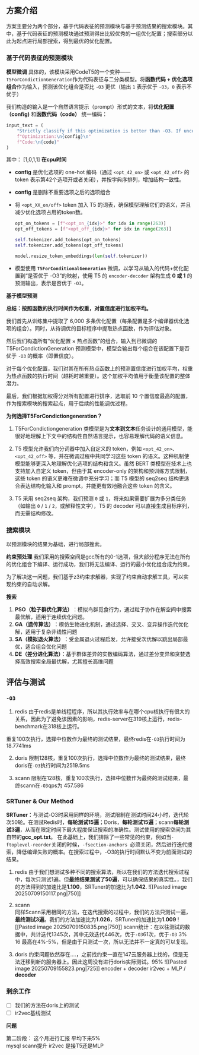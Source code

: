 ## 方案介绍
方案主要分为两个部分，基于代码表征的预测模块与基于预测结果的搜索模块。其中，基于代码表征的预测模块通过预测得出比较优秀的一组优化配置；搜索部分以此为起点进行局部搜索，得到最优的优化配置。

### 基于代码表征的预测模块
**模型微调**
具体的，该模块采用CodeT5的一个变种——`T5ForCondictionGeneration`作为代码表征与二分类模型。将 ​**​函数代码 + 优化选项组合​**​ 作为输入，预测该优化组合是否比 `-O3` 更优（输出 `1` 表示优于 `-O3`，`0` 表示不优于）

我们构造的输入是一个自然语言提示（prompt）形式的文本，将**优化配置（config)** 和**函数代码（code）** 统一编码：

```python
input_text = ( 
	"Strictly classify if this optimization is better than -O3. If uncertain, answer '0'.\n" 
	f"Optimization:\n{config}\n" 
	f"Code:\n{code}" 
)
```

其中：
[1,0,1,1]
**在cpu时间**
- **config** 是优化选项的 one-hot 编码（通过 `<opt_42_on>` 或 `<opt_42_off>` 的 token 表示第42个选项开或者关闭），并按字典序排列，增加结构一致性。

* **config** 是删除不重要选项之后的选项组合
    
- 将 `<opt_XX_on/off>` token 加入 T5 的词表，确保模型理解它们的语义，并且减少优化选项占用的token数。
	```python
	opt_on_tokens = [f"<opt_on_{idx}>" for idx in range(263)]
	opt_off_tokens = [f"<opt_off_{idx}>" for idx in range(263)]
	
	self.tokenizer.add_tokens(opt_on_tokens)
	self.tokenizer.add_tokens(opt_off_tokens)
	
	model.resize_token_embeddings(len(self.tokenizer))	
	```
    
- 模型使用 **`T5ForConditionalGeneration`** 微调，以学习从输入的代码+优化配置到“是否优于 -O3”的映射，使用 T5 的 `encoder-decoder` 架构生成 **0 或 1** 的预测输出，表示是否优于 `-O3`。

**基于模型预测**

**总结：按照函数的执行时间作为权重，对置信度进行加权平均。**

我们首先从训练集中提取了 6,000 多条优化配置（每条配置是多个编译器优化选项的组合）。同时，从待调优的目标程序中提取热点函数，作为评估对象。

然后我们构造所有“优化配置 × 热点函数”的组合，输入到已微调的 T5ForCondictionGeneration 预测模型中，模型会输出每个组合在该配置下是否优于 `-O3` 的概率（即置信度）。

对于每个优化配置，我们对其在所有热点函数上的预测置信度进行加权平均，权重为热点函数的执行时间（越耗时越重要）。这个加权平均值用于衡量该配置的整体潜力。

最后，我们根据加权得分对所有配置进行排序，选取前 10 个置信度最高的配置，作为搜索模块的搜索起点，用于后续的性能调优过程。

**为何选择T5ForCondictiongeneration？**
1. T5ForCondictiongeneration 类模型是为**文本到文本**任务设计的通用模型，能很好地理解上下文中的结构性自然语言提示，也容易理解代码的语义信息。

2. T5 模型允许我们向分词器中加入自定义的 token，例如 `<opt_42_on>`、`<opt_42_off>` 等，并在微调过程中共同学习这些 token 的语义。这种机制使模型能够更深入地理解优化选项的结构和含义。虽然 BERT 类模型在技术上也支持加入自定义 token，但由于其 encoder-only 的架构和预训练方式限制，这些 token 的语义更难在微调中充分学习；而 T5 模型的 seq2seq 结构更适合表达结构化输入和 prompt，并能更有效地融合这些 token 的含义。

3. T5 采用 seq2seq 架构，我们预测 `0` 或 `1`，将来如果需要扩展为多分类任务（如输出 `0` / `1` / `2`，或解释性文字），T5 的 decoder 可以直接生成目标序列，而无需结构修改。

### 搜索模块
以预测模块的结果为基础，进行局部搜索。

**约束预处理**
我们采用的搜索空间是gcc所有的0-1选项，但大部分程序无法在所有的优化组合下编译、运行成功，我们将无法编译、运行的最小优化组合成为约束。 

为了解决这一问题，我们基于z3约束求解器，实现了约束自动求解工具，可以实现约束的自动求解。

**搜索**
1. ​**​PSO（粒子群优化算法）​**​：模拟鸟群觅食行为，通过粒子协作在解空间中搜索最优解，适用于连续优化问题。
2. ​**​GA（遗传算法）​**​：模仿生物进化机制，通过选择、交叉、变异操作迭代优化解，适用于复杂非线性问题
3. ​**​SA（模拟退火算法）​**​：受金属退火过程启发，允许接受次优解以跳出局部最优，适合组合优化问题
4. ​**​DE（差分进化算法）**：基于群体差异的实数编码算法，通过差分变异和贪婪选择高效搜索全局最优解，尤其擅长高维问题

## 评估与测试
### `-O3`
1. redis
由于redis是单线程程序，所以其执行效率与在哪个cpu核执行有很大的关系，因此为了避免该因素的影响，redis-server在319核上运行，redis-benchmark在318核上运行。

重复100次执行，选择中位数作为最终的测试结果，最终redis在`-O3`执行时间为18.7741ms

2. doris
限制128核，重复100次执行，选择中位数作为最终的测试结果，最终doris在`-O3`执行时间为2519.5ms

3. scann
限制在128核，重复100次执行，选择中位数作为最终的测试结果，最终scann在`-O3`qps为 457.586

### SRTuner & Our Method
**SRTuner**：与测试-O3时采用同样的环境，测试限制在测试时间24小时，迭代轮次50轮。在测试Redis时，**每轮测试15遍**；Doris，**每轮测试15遍**；scann**每轮测试3遍**，从而在限定时间下最大程度保证搜索的准确性。测试使用的搜索空间为其自带的**gcc_opt.txt**。 在此基础上，我们排除了一些常见的约束，例如当`-ftoplevel-reorder`关闭的时候，`-fsection-anchors `必须关闭，然后进行迭代搜索，降低编译失败的概率。在搜索过程中，-O3的执行时间默认不变为前面测试的结果。

1. redis
	由于我们想测试多种不同的搜索算法，所以在我们的方法迭代搜索过程中，每次只测试1遍。但**最终结果测试了50遍**，可以确保结果的真实性。，我们的方法得到的加速比是**1.100**，SRTuner的加速比为**1.042**. ![[Pasted image 20250709150117.png|750]]
2. scann	
	同样Scann采用相同的方法，在迭代搜索的过程中，我们的方法只测试一遍，**最终测试3遍**。我们的方法加速比为**1.026**，SRTuner的加速比为**1.009**
	![[Pasted image 20250709150835.png|750]]
	scann统计：在以往测试的数据中，共计迭代1345次，其中无效迭代446次，优于`-O3`61次，优于`-O3` 3% 16    最高在4%-5%，但是由于只测试一次，所以无法并不一定真的可以复现。
	
3. doris
	约束问题依然存在....，之前找约束一直在147云服务器上找的，但是无法迁移到新的服务器上。因此这周没有进行doris实际测试。95% ![[Pasted image 20250709155823.png|725]]
encoder + decoder
ir2vec + MLP / **decoder**
### 剩余工作
* [ ] 我们的方法在doris上的测试
* [ ] ir2vec基线测试

**问题**

第二阶段： 这个月进行汇报
平均下来5%  
mysql 
scann提升
ir2vec 是接T5还是MLP